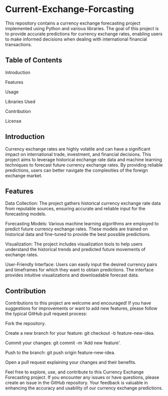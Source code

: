 # Current-Exchange-Forcasting


This repository contains a currency exchange forecasting project implemented using Python and various libraries. The goal of this project is to provide accurate predictions for currency exchange rates, enabling users to make informed decisions when dealing with international financial transactions.



## Table of Contents

Introduction

Features

Usage

Libraries Used

Contribution

License



## Introduction

Currency exchange rates are highly volatile and can have a significant impact on international trade, investment, and financial decisions. This project aims to leverage historical exchange rate data and machine learning techniques to forecast future currency exchange rates. By providing reliable predictions, users can better navigate the complexities of the foreign exchange market.



## Features

Data Collection: The project gathers historical currency exchange rate data from reputable sources, ensuring accurate and reliable input for the forecasting models.

Forecasting Models: Various machine learning algorithms are employed to predict future currency exchange rates. These models are trained on historical data and fine-tuned to provide the best possible predictions.

Visualization: The project includes visualization tools to help users understand the historical trends and predicted future movements of exchange rates.

User-Friendly Interface: Users can easily input the desired currency pairs and timeframes for which they want to obtain predictions. The interface provides intuitive visualizations and downloadable forecast data.



## Contribution

Contributions to this project are welcome and encouraged! If you have suggestions for improvements or want to add new features, please follow the typical GitHub pull request process:

Fork the repository.

Create a new branch for your feature: git checkout -b feature-new-idea.

Commit your changes: git commit -m 'Add new feature'.

Push to the branch: git push origin feature-new-idea.

Open a pull request explaining your changes and their benefits.





Feel free to explore, use, and contribute to this Currency Exchange Forecasting project. If you encounter any issues or have questions, please create an issue in the GitHub repository. Your feedback is valuable in enhancing the accuracy and usability of our currency exchange predictions.
